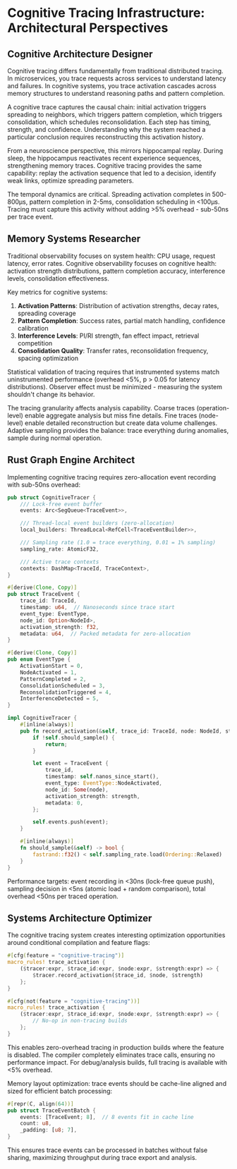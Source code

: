 # Cognitive Tracing Infrastructure: Architectural Perspectives

## Cognitive Architecture Designer

Cognitive tracing differs fundamentally from traditional distributed tracing. In microservices, you trace requests across services to understand latency and failures. In cognitive systems, you trace activation cascades across memory structures to understand reasoning paths and pattern completion.

A cognitive trace captures the causal chain: initial activation triggers spreading to neighbors, which triggers pattern completion, which triggers consolidation, which schedules reconsolidation. Each step has timing, strength, and confidence. Understanding why the system reached a particular conclusion requires reconstructing this activation history.

From a neuroscience perspective, this mirrors hippocampal replay. During sleep, the hippocampus reactivates recent experience sequences, strengthening memory traces. Cognitive tracing provides the same capability: replay the activation sequence that led to a decision, identify weak links, optimize spreading parameters.

The temporal dynamics are critical. Spreading activation completes in 500-800μs, pattern completion in 2-5ms, consolidation scheduling in <100μs. Tracing must capture this activity without adding >5% overhead - sub-50ns per trace event.

## Memory Systems Researcher

Traditional observability focuses on system health: CPU usage, request latency, error rates. Cognitive observability focuses on cognitive health: activation strength distributions, pattern completion accuracy, interference levels, consolidation effectiveness.

Key metrics for cognitive systems:
1. **Activation Patterns**: Distribution of activation strengths, decay rates, spreading coverage
2. **Pattern Completion**: Success rates, partial match handling, confidence calibration
3. **Interference Levels**: PI/RI strength, fan effect impact, retrieval competition
4. **Consolidation Quality**: Transfer rates, reconsolidation frequency, spacing optimization

Statistical validation of tracing requires that instrumented systems match uninstrumented performance (overhead <5%, p > 0.05 for latency distributions). Observer effect must be minimized - measuring the system shouldn't change its behavior.

The tracing granularity affects analysis capability. Coarse traces (operation-level) enable aggregate analysis but miss fine details. Fine traces (node-level) enable detailed reconstruction but create data volume challenges. Adaptive sampling provides the balance: trace everything during anomalies, sample during normal operation.

## Rust Graph Engine Architect

Implementing cognitive tracing requires zero-allocation event recording with sub-50ns overhead:

```rust
pub struct CognitiveTracer {
    /// Lock-free event buffer
    events: Arc<SegQueue<TraceEvent>>,

    /// Thread-local event builders (zero-allocation)
    local_builders: ThreadLocal<RefCell<TraceEventBuilder>>,

    /// Sampling rate (1.0 = trace everything, 0.01 = 1% sampling)
    sampling_rate: AtomicF32,

    /// Active trace contexts
    contexts: DashMap<TraceId, TraceContext>,
}

#[derive(Clone, Copy)]
pub struct TraceEvent {
    trace_id: TraceId,
    timestamp: u64,  // Nanoseconds since trace start
    event_type: EventType,
    node_id: Option<NodeId>,
    activation_strength: f32,
    metadata: u64,  // Packed metadata for zero-allocation
}

#[derive(Clone, Copy)]
pub enum EventType {
    ActivationStart = 0,
    NodeActivated = 1,
    PatternCompleted = 2,
    ConsolidationScheduled = 3,
    ReconsolidationTriggered = 4,
    InterferenceDetected = 5,
}

impl CognitiveTracer {
    #[inline(always)]
    pub fn record_activation(&self, trace_id: TraceId, node: NodeId, strength: f32) {
        if !self.should_sample() {
            return;
        }

        let event = TraceEvent {
            trace_id,
            timestamp: self.nanos_since_start(),
            event_type: EventType::NodeActivated,
            node_id: Some(node),
            activation_strength: strength,
            metadata: 0,
        };

        self.events.push(event);
    }

    #[inline(always)]
    fn should_sample(&self) -> bool {
        fastrand::f32() < self.sampling_rate.load(Ordering::Relaxed)
    }
}
```

Performance targets: event recording in <30ns (lock-free queue push), sampling decision in <5ns (atomic load + random comparison), total overhead <50ns per traced operation.

## Systems Architecture Optimizer

The cognitive tracing system creates interesting optimization opportunities around conditional compilation and feature flags:

```rust
#[cfg(feature = "cognitive-tracing")]
macro_rules! trace_activation {
    ($tracer:expr, $trace_id:expr, $node:expr, $strength:expr) => {
        $tracer.record_activation($trace_id, $node, $strength)
    };
}

#[cfg(not(feature = "cognitive-tracing"))]
macro_rules! trace_activation {
    ($tracer:expr, $trace_id:expr, $node:expr, $strength:expr) => {
        // No-op in non-tracing builds
    };
}
```

This enables zero-overhead tracing in production builds where the feature is disabled. The compiler completely eliminates trace calls, ensuring no performance impact. For debug/analysis builds, full tracing is available with <5% overhead.

Memory layout optimization: trace events should be cache-line aligned and sized for efficient batch processing:

```rust
#[repr(C, align(64))]
pub struct TraceEventBatch {
    events: [TraceEvent; 8],  // 8 events fit in cache line
    count: u8,
    _padding: [u8; 7],
}
```

This ensures trace events can be processed in batches without false sharing, maximizing throughput during trace export and analysis.
